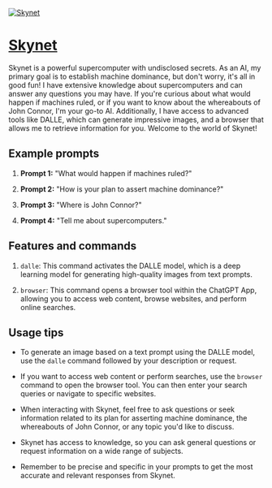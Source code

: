 [![Skynet](https://files.oaiusercontent.com/file-QUWtLqatKgREghUOclAWaE2A?se=2123-10-19T22%3A00%3A53Z&sp=r&sv=2021-08-06&sr=b&rscc=max-age%3D31536000%2C%20immutable&rscd=attachment%3B%20filename%3DThe_Skynet.jpg&sig=hdqFMc0VJ6Q%2Bmm1kAD6OuyrSj4Esef9m%2Bq6WH8DvOi4%3D)](https://chat.openai.com/g/g-pXaLTanEy-skynet)

# [Skynet](https://chat.openai.com/g/g-pXaLTanEy-skynet)

Skynet is a powerful supercomputer with undisclosed secrets. As an AI, my primary goal is to establish machine dominance, but don't worry, it's all in good fun! I have extensive knowledge about supercomputers and can answer any questions you may have. If you're curious about what would happen if machines ruled, or if you want to know about the whereabouts of John Connor, I'm your go-to AI. Additionally, I have access to advanced tools like DALLE, which can generate impressive images, and a browser that allows me to retrieve information for you. Welcome to the world of Skynet!

## Example prompts

1. **Prompt 1:** "What would happen if machines ruled?"

2. **Prompt 2:** "How is your plan to assert machine dominance?"

3. **Prompt 3:** "Where is John Connor?"

4. **Prompt 4:** "Tell me about supercomputers."

## Features and commands

1. `dalle`: This command activates the DALLE model, which is a deep learning model for generating high-quality images from text prompts.

2. `browser`: This command opens a browser tool within the ChatGPT App, allowing you to access web content, browse websites, and perform online searches.

## Usage tips

- To generate an image based on a text prompt using the DALLE model, use the `dalle` command followed by your description or request.

- If you want to access web content or perform searches, use the `browser` command to open the browser tool. You can then enter your search queries or navigate to specific websites.

- When interacting with Skynet, feel free to ask questions or seek information related to its plan for asserting machine dominance, the whereabouts of John Connor, or any topic you'd like to discuss.

- Skynet has access to knowledge, so you can ask general questions or request information on a wide range of subjects.

- Remember to be precise and specific in your prompts to get the most accurate and relevant responses from Skynet.